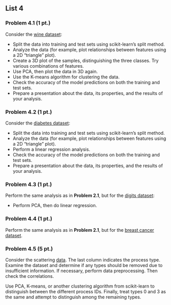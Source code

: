 ## List 4

### **Problem 4.1 (1 pt.)**
Consider the [wine dataset](https://scikit-learn.org/stable/modules/generated/sklearn.datasets.load_wine.html#sklearn.datasets.load_wine):
- Split the data into training and test sets using scikit-learn’s split method.
- Analyze the data (for example, plot relationships between features using a 2D “triangle” plot).
- Create a 3D plot of the samples, distinguishing the three classes. Try various combinations of features.
- Use PCA, then plot the data in 3D again.
- Use the K-means algorithm for clustering the data.
- Check the accuracy of the model predictions on both the training and test sets.
- Prepare a presentation about the data, its properties, and the results of your analysis.

### **Problem 4.2 (1 pt.)**
Consider the [diabetes dataset](https://scikit-learn.org/stable/modules/generated/sklearn.datasets.load_diabetes.html#sklearn.datasets.load_diabetes):
- Split the data into training and test sets using scikit-learn’s split method.
- Analyze the data (for example, plot relationships between features using a 2D “triangle” plot).
- Perform a linear regression analysis.
- Check the accuracy of the model predictions on both the training and test sets.
- Prepare a presentation about the data, its properties, and the results of your analysis.

### **Problem 4.3 (1 pt.)**
Perform the same analysis as in **Problem 2.1**, but for the [digits dataset](https://scikit-learn.org/stable/modules/generated/sklearn.datasets.load_digits.html#sklearn.datasets.load_digits):
- Perform PCA, then do linear regression.

### **Problem 4.4 (1 pt.)**
Perform the same analysis as in **Problem 2.1**, but for the [breast cancer dataset](https://scikit-learn.org/stable/modules/generated/sklearn.datasets.load_breast_cancer.html#sklearn.datasets.load_breast_cancer).

### **Problem 4.5 (5 pt.)**
Consider the scattering [data](INC_antinu_300_10000_C12_train_small.csv). The last column indicates the process type. Examine the dataset and determine if any types should be removed due to insufficient information. If necessary, perform data preprocessing. Then check the correlations.

Use PCA, K-means, or another clustering algorithm from scikit-learn to distinguish between the different process IDs. Finally, treat types 0 and 3 as the same and attempt to distinguish among the remaining types.  
